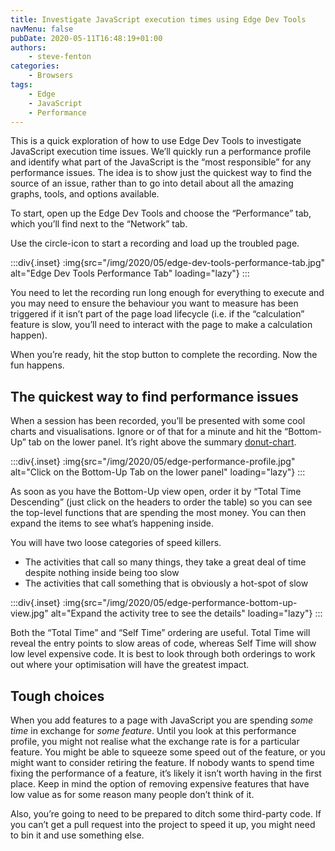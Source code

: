 ```yaml
---
title: Investigate JavaScript execution times using Edge Dev Tools
navMenu: false
pubDate: 2020-05-11T16:48:19+01:00
authors:
    - steve-fenton
categories:
    - Browsers
tags:
    - Edge
    - JavaScript
    - Performance
---
```


This is a quick exploration of how to use Edge Dev Tools to investigate JavaScript execution time issues. We’ll quickly run a performance profile and identify what part of the JavaScript is the “most responsible” for any performance issues. The idea is to show just the quickest way to find the source of an issue, rather than to go into detail about all the amazing graphs, tools, and options available.

To start, open up the Edge Dev Tools and choose the “Performance” tab, which you’ll find next to the “Network” tab.

Use the circle-icon to start a recording and load up the troubled page.

:::div{.inset}
:img{src="/img/2020/05/edge-dev-tools-performance-tab.jpg" alt="Edge Dev Tools Performance Tab" loading="lazy"}
:::

You need to let the recording run long enough for everything to execute and you may need to ensure the behaviour you want to measure has been triggered if it isn’t part of the page load lifecycle (i.e. if the “calculation” feature is slow, you’ll need to interact with the page to make a calculation happen).

When you’re ready, hit the stop button to complete the recording. Now the fun happens.

## The quickest way to find performance issues

When a session has been recorded, you’ll be presented with some cool charts and visualisations. Ignore or of that for a minute and hit the “Bottom-Up” tab on the lower panel. It’s right above the summary [donut-chart](/blog/2009/04/pie-charts-are-bad/).

:::div{.inset}
:img{src="/img/2020/05/edge-performance-profile.jpg" alt="Click on the Bottom-Up Tab on the lower panel" loading="lazy"}
:::

As soon as you have the Bottom-Up view open, order it by “Total Time Descending” (just click on the headers to order the table) so you can see the top-level functions that are spending the most money. You can then expand the items to see what’s happening inside.

You will have two loose categories of speed killers.

- The activities that call so many things, they take a great deal of time despite nothing inside being too slow
- The activities that call something that is obviously a hot-spot of slow

:::div{.inset}
:img{src="/img/2020/05/edge-performance-bottom-up-view.jpg" alt="Expand the activity tree to see the details" loading="lazy"}
:::

Both the “Total Time” and “Self Time” ordering are useful. Total Time will reveal the entry points to slow areas of code, whereas Self Time will show low level expensive code. It is best to look through both orderings to work out where your optimisation will have the greatest impact.

## Tough choices

When you add features to a page with JavaScript you are spending *some time* in exchange for *some feature*. Until you look at this performance profile, you might not realise what the exchange rate is for a particular feature. You might be able to squeeze some speed out of the feature, or you might want to consider retiring the feature. If nobody wants to spend time fixing the performance of a feature, it’s likely it isn’t worth having in the first place. Keep in mind the option of removing expensive features that have low value as for some reason many people don’t think of it.

Also, you’re going to need to be prepared to ditch some third-party code. If you can’t get a pull request into the project to speed it up, you might need to bin it and use something else.